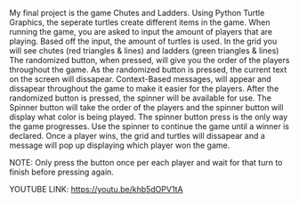 
My final project is the game Chutes and Ladders. Using Python Turtle Graphics, the seperate turtles create different items in the game. 
When running the game, you are asked to input the amount of players that are playing.
Based off the input, the amount of turtles is used.
In the grid you will see chutes (red triangles & lines) and ladders (green triangles & lines) 
The randomized button, when pressed, will give you the order of the players throughout the game. As the randomized button is pressed, the current text on the screen will dissapear. 
Context-Based messages, will appear and dissapear throughout the game to make it easier for the players. 
After the randomized button is pressed, the spinner will be available for use. The Spinner button will take the order of the players and the spinner button will display what color is being played.
The spinner button press is the only way the game progresses.
Use the spinner to continue the game until a winner is declared.
Once a player wins, the grid and turtles will dissapear and a message will pop up displaying which player won the game. 





NOTE: Only press the button once per each player and wait for that turn to finish before pressing again.


YOUTUBE LINK: https://youtu.be/khb5dOPV1tA

